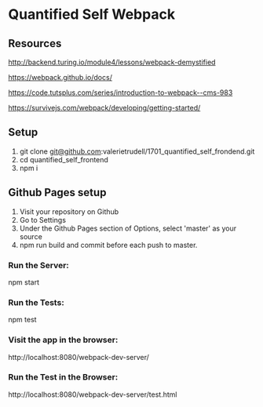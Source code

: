# Quantified Self Webpack

## Resources

http://backend.turing.io/module4/lessons/webpack-demystified

https://webpack.github.io/docs/

https://code.tutsplus.com/series/introduction-to-webpack--cms-983

https://survivejs.com/webpack/developing/getting-started/


## Setup

1. git clone git@github.com:valerietrudell/1701_quantified_self_frondend.git
2. cd quantified_self_frontend
3. npm i



## Github Pages setup

1. Visit your repository on Github
2. Go to Settings
3. Under the Github Pages section of Options, select 'master' as your source
4. npm run build  and commit before each push to master.

### Run the Server:
  npm start

### Run the Tests:
  npm test

### Visit the app in the browser:
  http://localhost:8080/webpack-dev-server/

### Run the Test in the Browser:
  http://localhost:8080/webpack-dev-server/test.html
